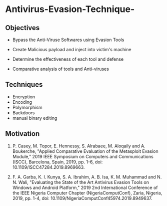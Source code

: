 #  **Antivirus-Evasion-Technique-**

## Objectives 

* Bypass the Anti-Viruse Softwares using Evasion Tools 

* Create Malicious payload and inject into victim's machine 

* Determine the effectiveness of each tool and defense 

* Comparative analysis of tools and Anti-viruses 

## Techniques 

* Encryption 
* Encoding 
* Polymorphism 
* Backdoors
* manual binary editing  


## Motivation 

1. P. Casey, M. Topor, E. Hennessy, S. Alrabaee, M. Aloqaily and A. Boukerche, "Applied Comparative Evaluation of the
Metasploit Evasion Module," 2019 IEEE Symposium on Computers and Communications (ISCC), Barcelona, Spain, 2019,
pp. 1-6, doi: 10.1109/ISCC47284.2019.8969663.

2. F. A. Garba, K. I. Kunya, S. A. Ibrahim, A. B. Isa, K. M. Muhammad and N. N. Wali, "Evaluating the State of the Art
Antivirus Evasion Tools on Windows and Android Platform," 2019 2nd International Conference of the IEEE Nigeria
Computer Chapter (NigeriaComputConf), Zaria, Nigeria, 2019, pp. 1-4, doi:
10.1109/NigeriaComputConf45974.2019.8949637.
